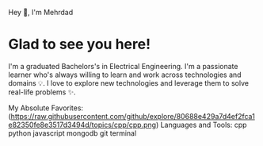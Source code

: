 
Hey 👋, I'm Mehrdad
# Glad to see you here! # 
I'm a graduated Bachelors's in Electrical Engineering. I'm a passionate learner who's always willing to learn and work across technologies and domains 💡. I love to explore new technologies and leverage them to solve real-life problems ✨.




My Absolute Favorites:
(https://raw.githubusercontent.com/github/explore/80688e429a7d4ef2fca1e82350fe8e3517d3494d/topics/cpp/cpp.png)
Languages and Tools:
cpp python javascript mongodb git terminal
